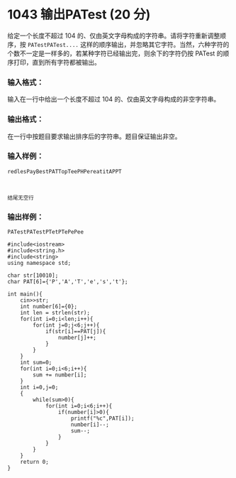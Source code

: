 # 1043 输出PATest (20 分)

给定一个长度不超过 104 的、仅由英文字母构成的字符串。请将字符重新调整顺序，按 `PATestPATest....` 这样的顺序输出，并忽略其它字符。当然，六种字符的个数不一定是一样多的，若某种字符已经输出完，则余下的字符仍按 PATest 的顺序打印，直到所有字符都被输出。

### 输入格式：

输入在一行中给出一个长度不超过 104 的、仅由英文字母构成的非空字符串。

### 输出格式：

在一行中按题目要求输出排序后的字符串。题目保证输出非空。

### 输入样例：

```in
redlesPayBestPATTopTeePHPereatitAPPT



结尾无空行
```

### 输出样例：

```out
PATestPATestPTetPTePePee
```

```
#include<iostream>
#include<string.h>
#include<string>
using namespace std;

char str[10010];
char PAT[6]={'P','A','T','e','s','t'};

int main(){
    cin>>str;
    int number[6]={0};
    int len = strlen(str);
    for(int i=0;i<len;i++){
        for(int j=0;j<6;j++){
            if(str[i]==PAT[j]){
                number[j]++;
            }
        }
    }
    int sum=0;
    for(int i=0;i<6;i++){
        sum += number[i];
    }
    int i=0,j=0;
    {
        while(sum>0){
            for(int i=0;i<6;i++){
                if(number[i]>0){
                    printf("%c",PAT[i]);
                    number[i]--;
                    sum--;
                }
            }
        }
    }
    return 0;
}
```

